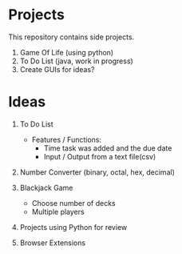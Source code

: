 # Projects
This repository contains side projects.

1. Game Of Life (using python)
2. To Do List (java, work in progress)
3. Create GUIs for ideas?

# Ideas
1. To Do List
    - Features / Functions:
        - Time task was added and the due date
        - Input / Output from a text file(csv)

2. Number Converter (binary, octal, hex, decimal)

3. Blackjack Game
    - Choose number of decks
    - Multiple players

4. Projects using Python for review

5. Browser Extensions
